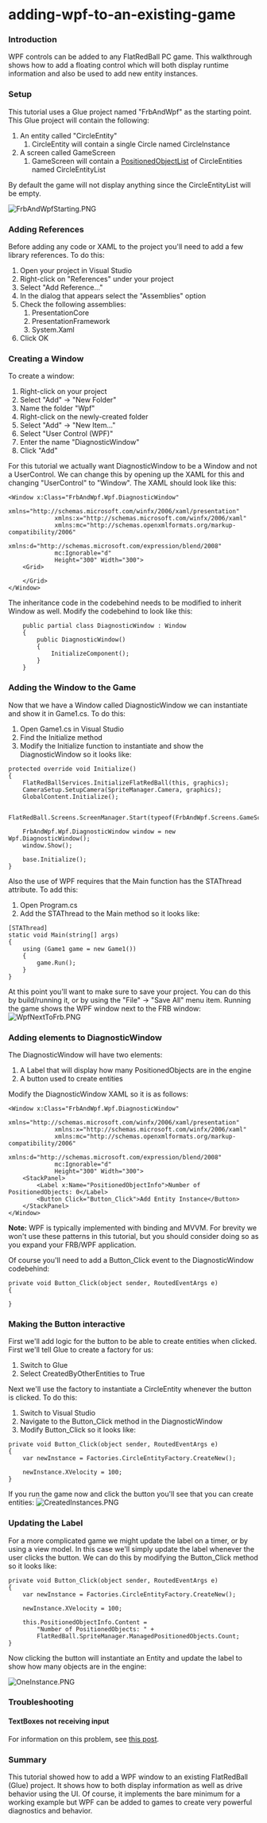 # adding-wpf-to-an-existing-game

### Introduction

WPF controls can be added to any FlatRedBall PC game. This walkthrough shows how to add a floating control which will both display runtime information and also be used to add new entity instances.

### Setup

This tutorial uses a Glue project named "FrbAndWpf" as the starting point. This Glue project will contain the following:

1. An entity called "CircleEntity"
   1. CircleEntity will contain a single Circle named CircleInstance
2. A screen called GameScreen
   1. GameScreen will contain a [PositionedObjectList](../../../frb/docs/index.php) of CircleEntities named CircleEntityList

By default the game will not display anything since the CircleEntityList will be empty.

![FrbAndWpfStarting.PNG](../../../media/migrated\_media-FrbAndWpfStarting.PNG)

### Adding References

Before adding any code or XAML to the project you'll need to add a few library references. To do this:

1. Open your project in Visual Studio
2. Right-click on "References" under your project
3. Select "Add Reference..."
4. In the dialog that appears select the "Assemblies" option
5. Check the following assemblies:
   1. PresentationCore
   2. PresentationFramework
   3. System.Xaml
6. Click OK

### Creating a Window

To create a window:

1. Right-click on your project
2. Select "Add" -> "New Folder"
3. Name the folder "Wpf"
4. Right-click on the newly-created folder
5. Select "Add" -> "New Item..."
6. Select "User Control (WPF)"
7. Enter the name "DiagnosticWindow"
8. Click "Add"

For this tutorial we actually want DiagnosticWindow to be a Window and not a UserControl. We can change this by opening up the XAML for this and changing "UserControl" to "Window". The XAML should look like this:

```
<Window x:Class="FrbAndWpf.Wpf.DiagnosticWindow"
             xmlns="http://schemas.microsoft.com/winfx/2006/xaml/presentation"
             xmlns:x="http://schemas.microsoft.com/winfx/2006/xaml"
             xmlns:mc="http://schemas.openxmlformats.org/markup-compatibility/2006" 
             xmlns:d="http://schemas.microsoft.com/expression/blend/2008" 
             mc:Ignorable="d" 
             Height="300" Width="300">
    <Grid>
            
    </Grid>
</Window>
```

The inheritance code in the codebehind needs to be modified to inherit Window as well. Modify the codebehind to look like this:

```
    public partial class DiagnosticWindow : Window
    {
        public DiagnosticWindow()
        {
            InitializeComponent();
        }
    }
```

### Adding the Window to the Game

Now that we have a Window called DiagnosticWindow we can instantiate and show it in Game1.cs. To do this:

1. Open Game1.cs in Visual Studio
2. Find the Initialize method
3. Modify the Initialize function to instantiate and show the DiagnosticWindow so it looks like:

&#x20;

```
protected override void Initialize()
{
    FlatRedBallServices.InitializeFlatRedBall(this, graphics);
    CameraSetup.SetupCamera(SpriteManager.Camera, graphics);
    GlobalContent.Initialize();

    FlatRedBall.Screens.ScreenManager.Start(typeof(FrbAndWpf.Screens.GameScreen));

    FrbAndWpf.Wpf.DiagnosticWindow window = new Wpf.DiagnosticWindow();
    window.Show();

    base.Initialize();
}
```

Also the use of WPF requires that the Main function has the STAThread attribute. To add this:

1. Open Program.cs
2. Add the STAThread to the Main method so it looks like:

&#x20;

```
[STAThread]
static void Main(string[] args)
{
    using (Game1 game = new Game1())
    {
        game.Run();
    }
}
```

At this point you'll want to make sure to save your project. You can do this by build/running it, or by using the "File" -> "Save All" menu item. Running the game shows the WPF window next to the FRB window: ![WpfNextToFrb.PNG](../../../media/migrated\_media-WpfNextToFrb.PNG)

### Adding elements to DiagnosticWindow

The DiagnosticWindow will have two elements:

1. A Label that will display how many PositionedObjects are in the engine
2. A button used to create entities

Modify the DiagnosticWindow XAML so it is as follows:

```
<Window x:Class="FrbAndWpf.Wpf.DiagnosticWindow"
             xmlns="http://schemas.microsoft.com/winfx/2006/xaml/presentation"
             xmlns:x="http://schemas.microsoft.com/winfx/2006/xaml"
             xmlns:mc="http://schemas.openxmlformats.org/markup-compatibility/2006" 
             xmlns:d="http://schemas.microsoft.com/expression/blend/2008" 
             mc:Ignorable="d" 
             Height="300" Width="300">
    <StackPanel>
        <Label x:Name="PositionedObjectInfo">Number of PositionedObjects: 0</Label>            
        <Button Click="Button_Click">Add Entity Instance</Button>
    </StackPanel>
</Window>
```

**Note:** WPF is typically implemented with binding and MVVM. For brevity we won't use these patterns in this tutorial, but you should consider doing so as you expand your FRB/WPF application.

Of course you'll need to add a Button\_Click event to the DiagnosticWindow codebehind:

```
private void Button_Click(object sender, RoutedEventArgs e)
{

}
```

### Making the Button interactive

First we'll add logic for the button to be able to create entities when clicked. First we'll tell Glue to create a factory for us:

1. Switch to Glue
2. Select CreatedByOtherEntities to True

Next we'll use the factory to instantiate a CircleEntity whenever the button is clicked. To do this:

1. Switch to Visual Studio
2. Navigate to the Button\_Click method in the DiagnosticWindow
3. Modify Button\_Click so it looks like:

&#x20;

```
private void Button_Click(object sender, RoutedEventArgs e)
{
    var newInstance = Factories.CircleEntityFactory.CreateNew();

    newInstance.XVelocity = 100;
}
```

If you run the game now and click the button you'll see that you can create entities: ![CreatedInstances.PNG](../../../media/migrated\_media-CreatedInstances.PNG)

### Updating the Label

For a more complicated game we might update the label on a timer, or by using a view model. In this case we'll simply update the label whenever the user clicks the button. We can do this by modifying the Button\_Click method so it looks like:

```
private void Button_Click(object sender, RoutedEventArgs e)
{
    var newInstance = Factories.CircleEntityFactory.CreateNew();

    newInstance.XVelocity = 100;

    this.PositionedObjectInfo.Content = 
        "Number of PositionedObjects: " + 
        FlatRedBall.SpriteManager.ManagedPositionedObjects.Count;
}
```

Now clicking the button will instantiate an Entity and update the label to show how many objects are in the engine:

![OneInstance.PNG](../../../media/migrated\_media-OneInstance.PNG)

### Troubleshooting

#### TextBoxes not receiving input

For information on this problem, see [this post](http://stackoverflow.com/questions/1597655/problem-with-text-input-in-textbox-control).

### Summary

This tutorial showed how to add a WPF window to an existing FlatRedBall (Glue) project. It shows how to both display information as well as drive behavior using the UI. Of course, it implements the bare minimum for a working example but WPF can be added to games to create very powerful diagnostics and behavior.

